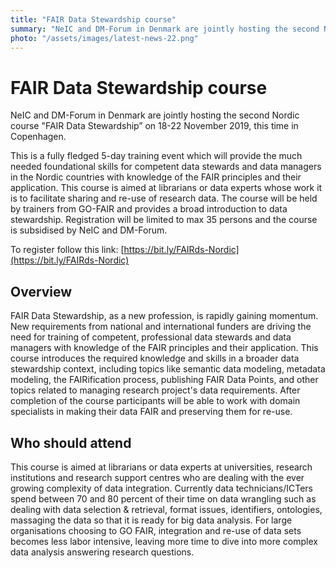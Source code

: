 ```yaml
---
title: "FAIR Data Stewardship course"
summary: "NeIC and DM-Forum in Denmark are jointly hosting the second Nordic course FAIR Data Stewardship on 18-22 November 2019, this time in Copenhagen."
photo: "/assets/images/latest-news-22.png"
---
```


FAIR Data Stewardship course
===============================

NeIC and DM-Forum in Denmark are jointly hosting the second Nordic course "FAIR Data Stewardship” on 18-22 November 2019, this time in Copenhagen.

This is a fully fledged 5-day training event which will provide the much needed foundational skills for competent data stewards and data managers in the Nordic countries with knowledge of the FAIR principles and their application. This course is aimed at librarians or data experts whose work it is to facilitate sharing and re-use of research data. The course will be held by trainers from GO-FAIR and provides a broad introduction to data stewardship. Registration will be limited to max 35 persons and the course is subsidised by NeIC and DM-Forum.

To register follow this link: [https://bit.ly/FAIRds-Nordic](https://bit.ly/FAIRds-Nordic)

## Overview
FAIR Data Stewardship, as a new profession, is rapidly gaining momentum. New requirements from national and international funders are driving the need for training of competent, professional data stewards and data managers with knowledge of the FAIR principles and their application. This course introduces the required knowledge and skills in a broader data stewardship context, including topics like semantic data modeling, metadata modeling, the FAIRification process, publishing FAIR Data Points, and other topics related to managing research project's data requirements. After completion of the course participants will be able to work with domain specialists in making their data FAIR and preserving them for re-use.
<br>
## Who should attend
This course is aimed at librarians or data experts at universities, research institutions and research support centres who are dealing with the ever growing complexity of data integration. Currently data technicians/ICTers spend between 70 and 80 percent of their time on data wrangling such as dealing with data selection & retrieval, format issues, identifiers, ontologies, massaging the data so that it is ready for big data analysis. For large organisations choosing to GO FAIR, integration and re-use of data sets becomes less labor intensive, leaving more time to dive into more complex data analysis answering research questions.
